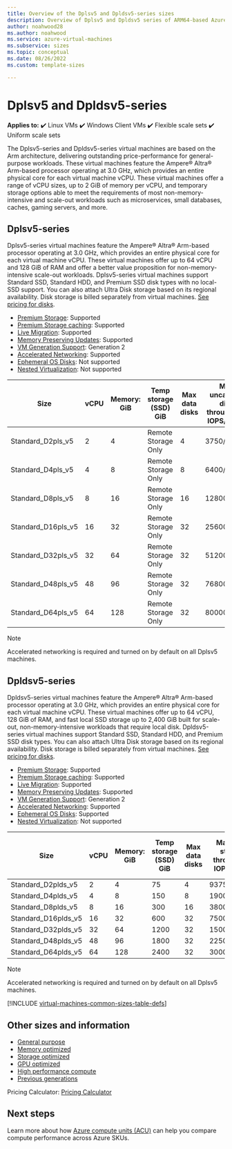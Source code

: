 ```yaml
---
title: Overview of the Dplsv5 and Dpldsv5-series sizes
description: Overview of Dplsv5 and Dpldsv5 series of ARM64-based Azure Virtual Machines featuring the 80 core, 3.0 GHz Ampere Altra processor.
author: noahwood28
ms.author: noahwood
ms.service: azure-virtual-machines
ms.subservice: sizes
ms.topic: conceptual
ms.date: 08/26/2022
ms.custom: template-sizes

---
```


# Dplsv5 and Dpldsv5-series

**Applies to:** :heavy_check_mark: Linux VMs :heavy_check_mark: Windows Client VMs :heavy_check_mark: Flexible scale sets :heavy_check_mark: Uniform scale sets

The Dplsv5-series and Dpldsv5-series virtual machines are based on the Arm architecture, delivering outstanding price-performance for general-purpose workloads. These virtual machines feature the Ampere® Altra® Arm-based processor operating at 3.0 GHz, which provides an entire physical core for each virtual machine vCPU. These virtual machines offer a range of vCPU sizes, up to 2 GiB of memory per vCPU, and temporary storage options able to meet the requirements of most non-memory-intensive and scale-out workloads such as microservices, small databases, caches, gaming servers, and more. 

## Dplsv5-series

Dplsv5-series virtual machines feature the Ampere® Altra® Arm-based processor operating at 3.0 GHz, which provides an entire physical core for each virtual machine vCPU. These virtual machines offer up to 64 vCPU and 128 GiB of RAM and offer a better value proposition for non-memory-intensive scale-out workloads. Dplsv5-series virtual machines support Standard SSD, Standard HDD, and Premium SSD disk types with no local-SSD support. You can also attach Ultra Disk storage based on its regional availability. Disk storage is billed separately from virtual machines. [See pricing for disks](https://azure.microsoft.com/pricing/details/managed-disks/).

- [Premium Storage](premium-storage-performance.md): Supported 
- [Premium Storage caching](premium-storage-performance.md): Supported 
- [Live Migration](maintenance-and-updates.md): Supported 
- [Memory Preserving Updates](maintenance-and-updates.md): Supported 
- [VM Generation Support](generation-2.md): Generation 2 
- [Accelerated Networking](../virtual-network/create-vm-accelerated-networking-cli.md): Supported 
- [Ephemeral OS Disks](ephemeral-os-disks.md): Not supported
- [Nested Virtualization](/virtualization/hyper-v-on-windows/user-guide/nested-virtualization): Not supported

| Size | vCPU | Memory: GiB | Temp storage (SSD) GiB | Max data disks | Max uncached disk throughput: IOPS/MBps | Max burst uncached disk throughput: IOPS/MBps | Max NICs | Max network bandwidth (Mbps) |
|---|---|---|---|---|---|---|---|---|
| Standard_D2pls_v5	| 2	| 4	| Remote Storage Only	| 4	| 3750/85	| 10000/1200 | 2 | 12500 |
| Standard_D4pls_v5	| 4	| 8	| Remote Storage Only	| 8	| 6400/145	| 20000/1200 | 2 | 12500 |
| Standard_D8pls_v5	| 8	| 16	| Remote Storage Only	| 16	| 12800/290	| 20000/1200 | 4 | 12500 |
| Standard_D16pls_v5	| 16	| 32	| Remote Storage Only	| 32	| 25600/600	| 40000/1200 | 4 | 12500 |
| Standard_D32pls_v5	| 32	| 64	| Remote Storage Only	| 32	| 51200/865	| 80000/2000 | 8 | 16000 |
| Standard_D48pls_v5	| 48	| 96	| Remote Storage Only	| 32	| 76800/1315	| 80000/3000 | 8 | 24000 |
| Standard_D64pls_v5	| 64	| 128	| Remote Storage Only	| 32	| 80000/1735	| 80000/3000 | 8 | 40000 |

> [!NOTE]
> Accelerated networking is required and turned on by default on all Dplsv5 machines.

## Dpldsv5-series

Dpldsv5-series virtual machines feature the Ampere® Altra® Arm-based processor operating at 3.0 GHz, which provides an entire physical core for each virtual machine vCPU. These virtual machines offer up to 64 vCPU, 128 GiB of RAM, and fast local SSD storage up to 2,400 GiB built for scale-out, non-memory-intensive workloads that require local disk. Dpldsv5-series virtual machines support Standard SSD, Standard HDD, and Premium SSD disk types. You can also attach Ultra Disk storage based on its regional availability. Disk storage is billed separately from virtual machines. [See pricing for disks](https://azure.microsoft.com/pricing/details/managed-disks/).

- [Premium Storage](premium-storage-performance.md): Supported 
- [Premium Storage caching](premium-storage-performance.md): Supported 
- [Live Migration](maintenance-and-updates.md): Supported 
- [Memory Preserving Updates](maintenance-and-updates.md): Supported 
- [VM Generation Support](generation-2.md): Generation 2 
- [Accelerated Networking](../virtual-network/create-vm-accelerated-networking-cli.md): Supported 
- [Ephemeral OS Disks](ephemeral-os-disks.md): Supported
- [Nested Virtualization](/virtualization/hyper-v-on-windows/user-guide/nested-virtualization): Not supported

| Size | vCPU | Memory: GiB | Temp storage (SSD) GiB | Max data disks | Max temp storage throughput: IOPS/MBps | Max uncached disk throughput: IOPS/MBps | Max burst uncached disk throughput: IOPS/MBps | Max NICs | Max network bandwidth (Mbps) |
|---|---|---|---|---|---|---|---|---|---|
| Standard_D2plds_v5    | 2  | 4  | 75   | 4  | 9375/125     | 3750/85  | 10000/1200 | 2 | 12500 |
| Standard_D4plds_v5 | 4 | 8 | 150 | 8 | 19000/250 | 6400/145 | 20000/1200 | 2 | 12500 |
| Standard_D8plds_v5 | 8 | 16 | 300 | 16 | 38000/500 | 12800/290 | 20000/1200 | 4 | 12500 |
| Standard_D16plds_v5 | 16 | 32 | 600 | 32 | 75000/1000 | 25600/600 | 40000/1200 | 4 | 12500 |
| Standard_D32plds_v5 | 32 | 64 | 1200 | 32 | 150000/2000 | 51200/865 | 80000/2000 | 8 | 16000 |
| Standard_D48plds_v5 | 48 | 96 | 1800 | 32 | 225000/3000 | 76800/1315 | 80000/3000 | 8 | 24000 |
| Standard_D64plds_v5 | 64 | 128 | 2400 | 32 | 300000/4000 | 80000/1735 | 80000/3000 | 8 | 40000 |

> [!NOTE]
> Accelerated networking is required and turned on by default on all Dplsv5 machines.

[!INCLUDE [virtual-machines-common-sizes-table-defs](../../includes/virtual-machines-common-sizes-table-defs.md)]

## Other sizes and information

- [General purpose](sizes-general.md)
- [Memory optimized](sizes-memory.md)
- [Storage optimized](sizes-storage.md)
- [GPU optimized](sizes-gpu.md)
- [High performance compute](sizes-hpc.md)
- [Previous generations](sizes-previous-gen.md)

Pricing Calculator: [Pricing Calculator](https://azure.microsoft.com/pricing/calculator/)

## Next steps

Learn more about how [Azure compute units (ACU)](acu.md) can help you compare compute performance across Azure SKUs.
